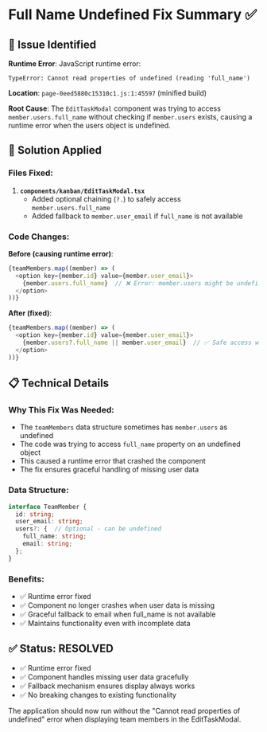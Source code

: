 # Full Name Undefined Fix Summary ✅

## 🚨 **Issue Identified**

**Runtime Error**: JavaScript runtime error:
```
TypeError: Cannot read properties of undefined (reading 'full_name')
```

**Location**: `page-0eed5880c15310c1.js:1:45597` (minified build)

**Root Cause**: The `EditTaskModal` component was trying to access `member.users.full_name` without checking if `member.users` exists, causing a runtime error when the users object is undefined.

## 🔧 **Solution Applied**

### **Files Fixed**:

1. **`components/kanban/EditTaskModal.tsx`**
   - Added optional chaining (`?.`) to safely access `member.users.full_name`
   - Added fallback to `member.user_email` if `full_name` is not available

### **Code Changes**:

**Before (causing runtime error)**:
```typescript
{teamMembers.map((member) => (
  <option key={member.id} value={member.user_email}>
    {member.users.full_name}  // ❌ Error: member.users might be undefined
  </option>
))}
```

**After (fixed)**:
```typescript
{teamMembers.map((member) => (
  <option key={member.id} value={member.user_email}>
    {member.users?.full_name || member.user_email}  // ✅ Safe access with fallback
  </option>
))}
```

## 📋 **Technical Details**

### **Why This Fix Was Needed**:
- The `teamMembers` data structure sometimes has `member.users` as undefined
- The code was trying to access `full_name` property on an undefined object
- This caused a runtime error that crashed the component
- The fix ensures graceful handling of missing user data

### **Data Structure**:
```typescript
interface TeamMember {
  id: string;
  user_email: string;
  users?: {  // Optional - can be undefined
    full_name: string;
    email: string;
  };
}
```

### **Benefits**:
- ✅ Runtime error fixed
- ✅ Component no longer crashes when user data is missing
- ✅ Graceful fallback to email when full_name is not available
- ✅ Maintains functionality even with incomplete data

## ✅ **Status: RESOLVED**

- ✅ Runtime error fixed
- ✅ Component handles missing user data gracefully
- ✅ Fallback mechanism ensures display always works
- ✅ No breaking changes to existing functionality

The application should now run without the "Cannot read properties of undefined" error when displaying team members in the EditTaskModal.
